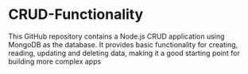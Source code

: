 # CRUD-Functionality
This GitHub repository contains a Node.js CRUD application using MongoDB as the database. It provides basic functionality for creating, reading, updating and deleting data, making it a good starting point for building more complex apps
